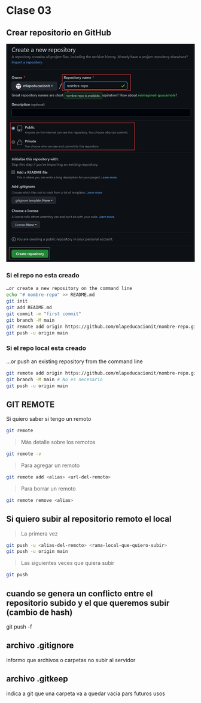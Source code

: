 # Clase 03

## Crear repositorio en GitHub

![crear-repo](imgs/creo-repo.png)

### Si el repo no esta creado

```sh
…or create a new repository on the command line
echo "# nombre-repo" >> README.md
git init
git add README.md
git commit -m "first commit"
git branch -M main
git remote add origin https://github.com/mlapeducacionit/nombre-repo.git
git push -u origin main
```

### Si el repo local esta creado

…or push an existing repository from the command line

```sh
git remote add origin https://github.com/mlapeducacionit/nombre-repo.git
git branch -M main # No es necesario
git push -u origin main
```

## GIT REMOTE
Si quiero saber si tengo un remoto

```sh
git remote
```

> Más detalle sobre los remotos

```sh
git remote -v
```

> Para agregar un remoto

```sh
git remote add <alias> <url-del-remoto>
```

> Para borrar un remoto

```sh
git remote remove <alias>
```

## Si quiero subir al repositorio remoto el local

> La primera vez

```sh
git push -u <alias-del-remoto> <rama-local-que-quiero-subir>
git push -u origin main
```

> Las siguientes veces que quiera subir

```sh
git push
```

## cuando se genera un conflicto entre el repositorio subido y el que queremos subir (cambio de hash)
git push -f

## archivo .gitignore
informo que archivos o carpetas no subir al servidor

## archivo .gitkeep
indica a git que una carpeta va a quedar vacia pars futuros usos